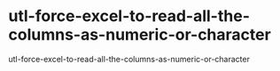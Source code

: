 # utl-force-excel-to-read-all-the-columns-as-numeric-or-character
utl-force-excel-to-read-all-the-columns-as-numeric-or-character
